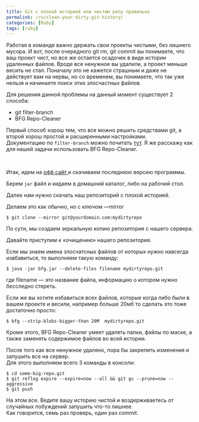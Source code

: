 ```yaml
---
title: Git с плохой историей или чистим репу правильно
permalink: /ru/clean-your-dirty-git-history/
categories: [Ruby]
tags: [ruby]
---
```

Работая в команде важно держать свои проекты чистыми, без лишнего мусора. И вот, после очередного git rm, git commit вы понимаете, что ваш проект чист, но все же остается осадочек в виде истории удаленных файлов. Вроде все ненужное вы удалили, а проект меньше весить не стал. Поначалу это не кажется страшным и даже не действует вам на нервы, но со временем, вы понимаете, что так уже нельзя и начинаете поиск этих злосчастных файлов.  
<!--more-->

Для решения данной проблемы на данный момент существует 2 способа:

  * git filter-branch
  * BFG Repo-Cleaner

Первый способ хорош тем, что все можно решить средствами git, а второй хорош простой и расширенными настройками.  
Документацию по `filter-branch` можно почитать [тут][1]. Я же расскажу как для нашей задачи использовать BFG Repo-Cleaner.

&nbsp;

Итак, идем на [офф сайт ][2]и скачиваем последнюю версию программы.

Берем `jar` файл и кидаем в домашний каталог, либо на рабочий стол.

Далее нам нужно скачать наш репозиторий с плохой историей.

Делаем это как обычно, но с ключом &#8212;mirror

```
$ git clone --mirror git@yourdomain.com:mydirtyrepo
```

По сути, мы создаем зеркальную копию репозитория с нашего сервера.

Давайте приступим к &#171;очищению&#187; нашего репозитория.

Если мы знаем имена злосчатсных файлов от которых нужно навсегда извбавиться, то выполняем такую команду:

```
$ java -jar bfg.jar --delete-files filename mydirtyrepo.git
```

где filename &#8212; это название файла, информацию о котором нужно бесследно стереть.

Если же вы хотите избавиться всех файлов, которые когда либо были в вашем проекте и весили, например больше 20мб то сделать это тоже достаточно просто:

```
$ bfg --strip-blobs-bigger-than 20M  mydirtyrepo.git
```

Кроме этого, BFG Repo-Cleaner умеет удалять папки, файлы по маске, а также заменять содержимое файлов во всей истории.

После того как все ненужное удалено, пора бы закрепить изменения и запушить все на сервер.  
Для этого выполняем всего 3 команды в консоли:

```
$ cd some-big-repo.git
$ git reflog expire --expire=now --all && git gc --prune=now --aggressive
$ git push

```

На этом все. Ведите вашу историю чистой и воздерживаетесь от случайных побуждений запушить что-то лишнее.  
Как говорится, семь раз проверь, один раз commit.

 [1]: http://git-scm.com/docs/git-filter-branch
 [2]: https://rtyley.github.io/bfg-repo-cleaner/